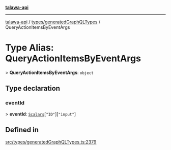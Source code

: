 [**talawa-api**](../../../README.md)

***

[talawa-api](../../../modules.md) / [types/generatedGraphQLTypes](../README.md) / QueryActionItemsByEventArgs

# Type Alias: QueryActionItemsByEventArgs

\> **QueryActionItemsByEventArgs**: `object`

## Type declaration

### eventId

\> **eventId**: [`Scalars`](Scalars.md)\[`"ID"`\]\[`"input"`\]

## Defined in

[src/types/generatedGraphQLTypes.ts:2379](https://github.com/PalisadoesFoundation/talawa-api/blob/4b5c74fd36bcfc2e36f3a06b67d517e865c188be/src/types/generatedGraphQLTypes.ts#L2379)

